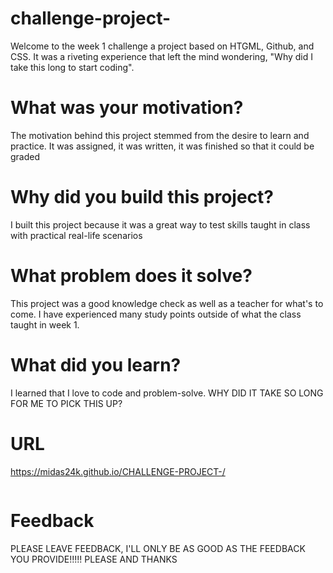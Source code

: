 # challenge-project-

Welcome to the week 1 challenge a project based on HTGML, Github, and CSS. It was a riveting experience that left the mind wondering, "Why did I take this long to start coding".

# What was your motivation?
The motivation behind this project stemmed from the desire to learn and practice. It was assigned, it was written, it was finished so that it could be graded

# Why did you build this project?
I built this project because it was a great way to test skills taught in class with practical real-life scenarios 

# What problem does it solve?
This project was a good knowledge check as well as a teacher for what's to come. I have experienced many study points outside of what the class taught in week 1.

# What did you learn?
I learned that I love to code and problem-solve. WHY DID IT TAKE SO LONG FOR ME TO PICK THIS UP?

# URL
https://midas24k.github.io/CHALLENGE-PROJECT-/

<img scr= "/Users/roderickhughey/Desktop/HomeworkC/CHALLENGE-PROJECT-/01-html-css-git-homework-demo.png" />

# Feedback
PLEASE LEAVE FEEDBACK, I'LL ONLY BE AS GOOD AS THE FEEDBACK YOU PROVIDE!!!!! PLEASE AND THANKS 

